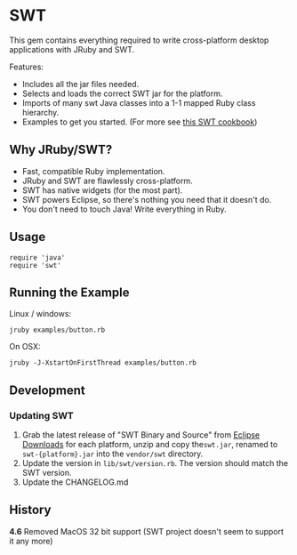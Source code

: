 
SWT
===

This gem contains everything required to write cross-platform desktop applications with JRuby and SWT.

Features:

 * Includes all the jar files needed.
 * Selects and loads the correct SWT jar for the platform.
 * Imports of many swt Java classes into a 1-1 mapped Ruby class hierarchy.
 * Examples to get you started. (For more see [this SWT cookbook](https://github.com/danlucraft/jruby-swt-cookbook))

## Why JRuby/SWT?

  * Fast, compatible Ruby implementation.
  * JRuby and SWT are flawlessly cross-platform.
  * SWT has native widgets (for the most part).
  * SWT powers Eclipse, so there's nothing you need that it doesn't do.
  * You don't need to touch Java! Write everything in Ruby.

## Usage

    require 'java'
    require 'swt'

## Running the Example

Linux / windows:

    jruby examples/button.rb

On OSX:

    jruby -J-XstartOnFirstThread examples/button.rb

## Development

### Updating SWT

1. Grab the latest release of "SWT Binary and Source" from [Eclipse Downloads](https://download.eclipse.org/eclipse/downloads/index.html#Latest_Release) for each platform, unzip and copy the`swt.jar`, renamed to `swt-{platform}.jar` into the `vendor/swt` directory.
1. Update the version in `lib/swt/version.rb`. The version should match the SWT version.
1. Update the CHANGELOG.md

## History

**4.6** Removed MacOS 32 bit support (SWT project doesn't seem to support it any more)
